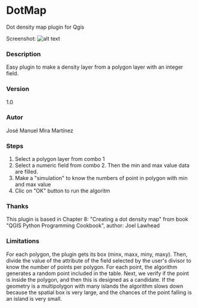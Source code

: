 # DotMap
Dot density map plugin for Qgis 

Screenshot:
![alt text](https://github.com/josemamira/DotMap/blob/master/doc/Selecci%C3%B3n_156.png "Captura")
### Description
Easy plugin to make a density layer from a polygon layer with an integer field.

### Version
1.0

### Autor
José Manuel Mira Martínez

### Steps
1. Select a polygon layer from combo 1
2. Select a numeric field from combo 2. Then the min and max value data are filled.
3. Make a "simulation" to know the numbers of point in polygon with min and max value
4. Clic on "OK" button to run the algoritm

### Thanks
This plugin is based in Chapter 8: "Creating a dot density map" from book "QGIS Python Programming Cookbook", author: Joel Lawhead

### Limitations
For each polygon, the plugin gets its box (minx, maxx, miny, maxy). Then, divide the value of the attribute of the field selected by the user's divisor to know the number of points per polygon.
For each point, the algorithm generates a random point included in the table. Next, we verify if the point is inside the polygon, and then this is designed as a candidate.
If the geometry is a multipolygon with many islands the algorithm slows down because the spatial box is very large, and the chances of the point falling is an island is very small.


